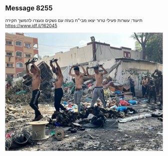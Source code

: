 ## Message 8255

תיעוד:
עשרות פעילי טרור יצאו מבי"ח בעזה עם נשקים ונעצרו להמשך חקירה
https://www.idf.il/162045

![Photo](./8255/8255_photo.jpg)
